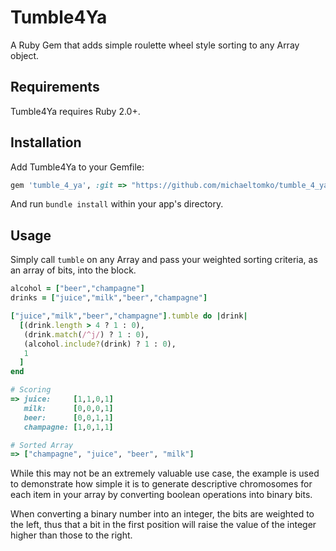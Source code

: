 Tumble4Ya
===========

A Ruby Gem that adds simple roulette wheel style sorting to any Array object.

## Requirements

Tumble4Ya requires Ruby 2.0+.

## Installation

Add Tumble4Ya to your Gemfile:

```ruby
gem 'tumble_4_ya', :git => "https://github.com/michaeltomko/tumble_4_ya.git", :branch => "master" 
```

And run `bundle install` within your app's directory.

## Usage

Simply call `tumble` on any Array and pass your weighted sorting criteria, as an array of bits, into the block.

```ruby
alcohol = ["beer","champagne"]
drinks = ["juice","milk","beer","champagne"]

["juice","milk","beer","champagne"].tumble do |drink|
  [(drink.length > 4 ? 1 : 0),
   (drink.match(/^j/) ? 1 : 0),
   (alcohol.include?(drink) ? 1 : 0),
   1
  ]
end

# Scoring
=> juice:     [1,1,0,1]
   milk:      [0,0,0,1]
   beer:      [0,0,1,1]
   champagne: [1,0,1,1]

# Sorted Array
=> ["champagne", "juice", "beer", "milk"]
```

While this may not be an extremely valuable use case, the example is used to demonstrate how simple it is to generate descriptive chromosomes for each item in your array by converting boolean operations into binary bits.

When converting a binary number into an integer, the bits are weighted to the left, thus that a bit in the first position will raise the value of the integer higher than those to the right.
